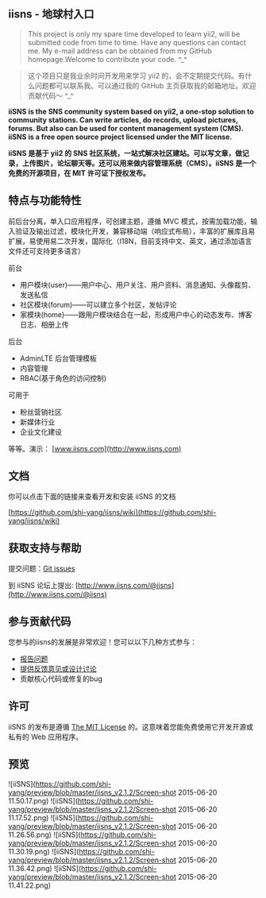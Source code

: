 iisns - 地球村入口
------------------
> This project is only my spare time developed to learn yii2, will be submitted code from time to time. Have any questions can contact me. My e-mail address can be obtained from my GitHub homepage.Welcome to contribute your code. ^_^

> 这个项目只是我业余时间开发用来学习 yii2 的，会不定期提交代码。有什么问题都可以联系我。可以通过我的 GitHub 主页获取我的邮箱地址。欢迎贡献代码～ ^_^

**iiSNS is the SNS community system based on yii2, a one-stop solution to community stations. Can write articles, do records, upload pictures, forums. But also can be used for content management system (CMS). iiSNS is a free open source project licensed under the MIT license.**

**iiSNS 是基于 yii2 的 SNS 社区系统，一站式解决社区建站。可以写文章，做记录，上传图片，论坛聊天等。还可以用来做内容管理系统（CMS）。iiSNS 是一个免费的开源项目，在 MIT 许可证下授权发布。**


特点与功能特性
------------
前后台分离，单入口应用程序，可创建主题，遵循 MVC 模式，按需加载功能，输入验证及输出过滤，模块化开发，兼容移动端（响应式布局），丰富的扩展库且易扩展，易使用易二次开发，国际化（I18N，目前支持中文、英文，通过添加语言文件还可支持更多语言）

前台
- 用户模块(user)——用户中心、用户关注、用户资料、消息通知、头像裁剪、发送私信
- 社区模块(forum)——可以建立多个社区，发帖评论
- 家模块(home)——跟用户模块结合在一起，形成用户中心的动态发布、博客日志、相册上传

后台
- AdminLTE 后台管理模板
- 内容管理
- RBAC(基于角色的访问控制)

可用于
- 粉丝营销社区
- 新媒体行业
- 企业文化建设

等等。演示： [www.iisns.com](http://www.iisns.com)


文档
--------
你可以点击下面的链接来查看开发和安装 iiSNS 的文档

[https://github.com/shi-yang/iisns/wiki](https://github.com/shi-yang/iisns/wiki)

获取支持与帮助
----------
提交问题：[Git issues](https://github.com/shi-yang/iisns/issues)

到 iiSNS 论坛上提出: [http://www.iisns.com/@iisns](http://www.iisns.com/@iisns)

参与贡献代码
----------

您参与的iisns的发展是非常欢迎！您可以以下几种方式参与：

- [报告问题](https://github.com/shi-yang/iisns/issues)
- [提供反馈意见或设计讨论](http://www.iisns.com/@iisns)
- 贡献核心代码或修复的bug

许可
-----
iiSNS 的发布是遵循 [The MIT License](https://github.com/shi-yang/iisns/blob/master/LICENSE.md) 的。这意味着您能免费使用它开发开源或私有的 Web 应用程序。

预览
-------

![iiSNS](https://github.com/shi-yang/preview/blob/master/iisns_v2.1.2/Screen-shot 2015-06-20 11.50.17.png)
![iiSNS](https://github.com/shi-yang/preview/blob/master/iisns_v2.1.2/Screen-shot 2015-06-20 11.17.52.png)
![iiSNS](https://github.com/shi-yang/preview/blob/master/iisns_v2.1.2/Screen-shot 2015-06-20 11.26.56.png)
![iiSNS](https://github.com/shi-yang/preview/blob/master/iisns_v2.1.2/Screen-shot 2015-06-20 11.30.19.png)
![iiSNS](https://github.com/shi-yang/preview/blob/master/iisns_v2.1.2/Screen-shot 2015-06-20 11.36.42.png)
![iiSNS](https://github.com/shi-yang/preview/blob/master/iisns_v2.1.2/Screen-shot 2015-06-20 11.41.22.png)
